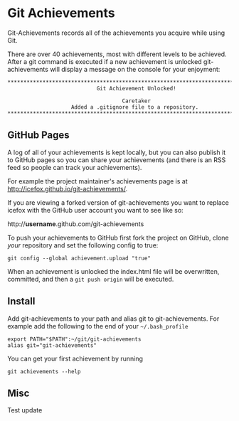 # Git Achievements

Git-Achievements records all of the achievements you acquire while using Git.

There are over 40 achievements, most with different levels to be achieved. After a git command is executed if a new achievement is unlocked git-achievements will display a message on the console for your enjoyment:

```
********************************************************************************
                            Git Achievement Unlocked!

                                    Caretaker
                    Added a .gitignore file to a repository.
********************************************************************************
```

## GitHub Pages

A log of all of your achievements is kept locally, but you can also publish it to GitHub pages so you can share your achievements (and there is an RSS feed so people can track your achievements).

For example the project maintainer's achievements page is at http://icefox.github.io/git-achievements/.

If you are viewing a forked version of git-achievements you want to replace icefox with the GitHub user account you want to see like so:

http://**username**.github.com/git-achievements

To push your achievements to GitHub first fork the project on GitHub, clone *your* repository and set the following config to true:

```
git config --global achievement.upload "true"
```

When an achievement is unlocked the index.html file will be overwritten, committed, and then a `git push origin` will be executed.


## Install

Add git-achievements to your path and alias git to git-achievements. For example add the following to the end of your `~/.bash_profile`

```
export PATH="$PATH":~/git/git-achievements
alias git="git-achievements"
```

You can get your first achievement by running

```
git achievements --help
```

## Misc
Test update

